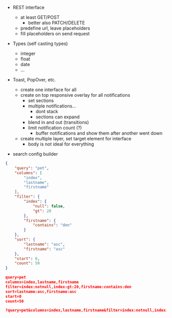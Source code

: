 - REST interface
    - at least GET/POST
        - better also PATCH/DELETE
    - predefine url, leave placeholders
    - fill placeholders on send request

- Types (self casting types)
    - integer
    - float
    - date
    - ...

- Toast, PopOver, etc.
    - create one interface for all
    - create on top responsive overlay for all notifications
        - set sections
        - multiple notifications...
            - dont stack
            - sections can expand
        - blend in and out (transitions)
        - limit notification count (?)
            - buffer notifications and show them after another went down
    - create multiple layer, set target element for interface
        - body is not ideal for everything

- search config builder
```JSON
{
    "query": "pet",
    "columns": [
        "index",
        "lastname",
        "firstname"
    ],
    "filter": {
        "index": {
            "null": false,
            "gt": 20
        },
        "firstname": {
            "contains": "den"
        }
    },
    "sort": {
        "lastname": "asc",
        "firstname": "asc"
    },
    "start": 0,
    "count": 50
}

query=pet
columns=index,lastname,firstname
filter=index:notnull,index:gt:20,firstname:contains:den
sort=lastname:asc,firstname:asc
start=0
count=50

?query=pet&columns=index,lastname,firstname&filter=index:notnull,index:gt:20,firstname:contains:den&sort=lastname:asc,firstname:asc&start=0&count=50
```